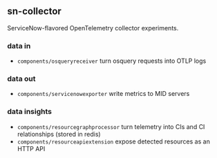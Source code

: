 ## sn-collector

ServiceNow-flavored OpenTelemetry collector experiments.

### data in
* `components/osqueryreceiver` turn osquery requests into OTLP logs

### data out
* `components/servicenowexporter` write metrics to MID servers

### data insights
* `components/resourcegraphprocessor` turn telemetry into CIs and CI relationships (stored in redis)
* `components/resourceapiextension` expose detected resources as an HTTP API
